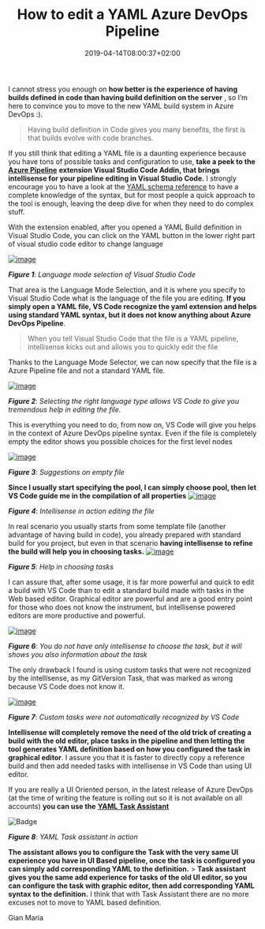 ﻿---
title: "How to edit a YAML Azure DevOps Pipeline"
description: ""
date: 2019-04-14T08:00:37+02:00
draft: false
tags: [build,YAML]
categories: [Azure DevOps]
---
I cannot stress you enough on **how better is the experience of having builds defined in code than having build definition on the server** , so I’m here to convince you to move to the new YAML build system in Azure DevOps :).

> Having build definition in Code gives you many benefits, the first is that builds evolve with code branches.

If you still think that editing a YAML file is a daunting experience because you have tons of possible tasks and configuration to use,  **take a peek to the** [**Azure Pipeline**](https://marketplace.visualstudio.com/items?itemName=ms-azure-devops.azure-pipelines) **extension Visual Studio Code Addin, that brings intellisense for your pipeline editing in Visual Studio Code.** I strongly encourage you to have a look at the [YAML schema reference](https://docs.microsoft.com/en-us/azure/devops/pipelines/yaml-schema?view=azure-devops&amp;tabs=schema) to have a complete knowledge of the syntax, but for most people a quick approach to the tool is enough, leaving the deep dive for when they need to do complex stuff.

With the extension enabled, after you opened a YAML Build definition in Visual Studio Code, you can click on the YAML button in the lower right part of visual studio code editor to change language

[![image](http://www.codewrecks.com/blog/wp-content/uploads/2019/04/image_thumb-5.png "image")](http://www.codewrecks.com/blog/wp-content/uploads/2019/04/image-5.png)

 ***Figure 1***: *Language mode selection of Visual Studio Code*

That area is the Language Mode Selection, and it is where you specify to Visual Studio Code what is the language of the file you are editing.  **If you simply open a YAML file, VS Code recognize the yaml extension and helps using standard YAML syntax, but it does not know anything about Azure DevOps Pipeline**.

> When you tell Visual Studio Code that the file is a YAML pipeline, intellisense kicks out and allows you to quickly edit the file

Thanks to the Language Mode Selector, we can now specify that the file is a Azure Pipeline file and not a standard YAML file.

[![image](http://www.codewrecks.com/blog/wp-content/uploads/2019/04/image_thumb-6.png "image")](http://www.codewrecks.com/blog/wp-content/uploads/2019/04/image-6.png)

 ***Figure 2***: *Selecting the right language type allows VS Code to give you tremendous help in editing the file.*

This is everything you need to do, from now on, VS Code will give you helps in the context of Azure DevOps pipeline syntax. Even if the file is completely empty the editor shows you possible choices for the first level nodes

[![image](http://www.codewrecks.com/blog/wp-content/uploads/2019/04/image_thumb-7.png "image")](http://www.codewrecks.com/blog/wp-content/uploads/2019/04/image-7.png)

 ***Figure 3***: *Suggestions on empty file*

 **Since I usually start specifying the pool, I can simply choose pool, then let VS Code guide me in the compilation of all properties** [![image](http://www.codewrecks.com/blog/wp-content/uploads/2019/04/image_thumb-8.png "image")](http://www.codewrecks.com/blog/wp-content/uploads/2019/04/image-8.png)

 ***Figure 4***: *Intellisense in action editing the file*

In real scenario you usually starts from some template file (another advantage of having build in code), you already prepared with standard build for you project, but even in that scenario  **having intellisense to refine the build will help you in choosing tasks.** [![image](http://www.codewrecks.com/blog/wp-content/uploads/2019/04/image_thumb-9.png "image")](http://www.codewrecks.com/blog/wp-content/uploads/2019/04/image-9.png)

 ***Figure 5***: *Help in choosing tasks*

I can assure that, after some usage, it is far more powerful and quick to edit a build with VS Code than to edit a standard build made with tasks in the Web based editor. Graphical editor are powerful and are a good entry point for those who does not know the instrument, but intellisense powered editors are more productive and powerful.

[![image](http://www.codewrecks.com/blog/wp-content/uploads/2019/04/image_thumb-10.png "image")](http://www.codewrecks.com/blog/wp-content/uploads/2019/04/image-10.png)

 ***Figure 6***: *You do not have only intellisense to choose the task, but it will shows you also information about the task*

The only drawback I found is using custom tasks that were not recognized by the intellisense, as my GitVersion Task, that was marked as wrong because VS Code does not know it.

[![image](http://www.codewrecks.com/blog/wp-content/uploads/2019/04/image_thumb-11.png "image")](http://www.codewrecks.com/blog/wp-content/uploads/2019/04/image-11.png)

 ***Figure 7***: *Custom tasks were not automatically recognized by VS Code*

 **Intellisense will completely remove the need of the old trick of creating a build with the old editor, place tasks in the pipeline and then letting the tool generates YAML definition based on how you configured the task in graphical editor**. I assure you that it is faster to directly copy a reference build and then add needed tasks with intellisense in VS Code than using UI editor.

If you are really a UI Oriented person, in the latest release of Azure DevOps (at the time of writing the feature is rolling out so it is not available on all accounts)  **you can use the** [**YAML Task Assistant**](https://docs.microsoft.com/en-us/azure/devops/release-notes/2019/sprint-150-update#task-assistant-for-editing-yaml-files)

![Badge](https://docs.microsoft.com/en-us/azure/devops/release-notes/2019/_img/150_34.gif "Task assistant for editing YAML files")

 ***Figure 8***: *YAML Task assistant in action*

 **The assistant allows you to configure the Task with the very same UI experience you have in UI Based pipeline, once the task is configured you can simply add corresponding YAML to the definition.** >  **Task assistant gives you the same add experience for tasks of the old UI editor, so you can configure the task with graphic editor, then add corresponding YAML syntax to the definition.** I think that with Task Assistant there are no more excuses not to move to YAML based definition.

Gian Maria
